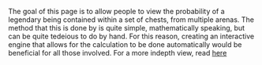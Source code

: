 The goal of this page is to allow people to view the probability of a legendary being contained within a set of chests, from multiple arenas. The method that this is done by is quite simple, mathematically speaking, but can be quite tedeious to do by hand. For this reason, creating an interactive engine that allows for the calculation to be done automatically would be beneficial for all those involved. For a more indepth view, read [here](https://docs.google.com/document/d/17VF89ztsTu37cWhZj3scLfLu7gEYqoECCshwVdXu28A/edit?usp=sharing)
